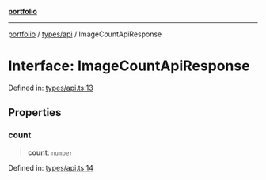 [**portfolio**](../../../README.md)

***

[portfolio](../../../modules.md) / [types/api](../README.md) / ImageCountApiResponse

# Interface: ImageCountApiResponse

Defined in: [types/api.ts:13](https://github.com/tnorlund/Portfolio/blob/e267b8cbb875b25673f0a41ef1d448c31126a018/portfolio/types/api.ts#L13)

## Properties

### count

> **count**: `number`

Defined in: [types/api.ts:14](https://github.com/tnorlund/Portfolio/blob/e267b8cbb875b25673f0a41ef1d448c31126a018/portfolio/types/api.ts#L14)
